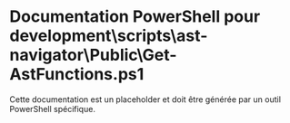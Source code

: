# Documentation PowerShell pour development\scripts\ast-navigator\Public\Get-AstFunctions.ps1

Cette documentation est un placeholder et doit être générée par un outil PowerShell spécifique.

